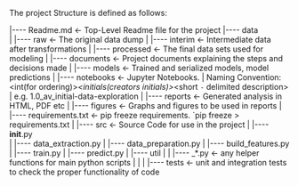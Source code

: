 The project Structure is defined as follows:

|---- Readme.md			<- Top-Level Readme file for the project
|---- data				
|   |---- raw			<- The original data dump
|   |---- interim		<- Intermediate data after transformations
|   |---- processed	<- The final data sets used for modeling
|
|---- documents			<- Project documents explaining the steps and decisions made
|
|---- models         	<- Trained and serialized models, model predictions
|
|---- notebooks			<- Jupyter Notebooks. 
|						   Naming Convention: <int(for ordering)>_<initials(creators initials)>_<short `-` delimited description> 
|						   e.g. 1.0_av_initial-data-exploration
|
|---- reports			<- Generated analysis in HTML, PDF etc
|   |---- figures		<- Graphs and figures to be used in reports
|
|---- requirements.txt	<- pip freeze requirements. `pip freeze > requirements.txt
|
|---- src				<- Source Code for use in the project
|   |---- __init__.py	
|	|---- data_extraction.py
|	|---- data_preparation.py
|	|---- build_features.py
|	|---- train.py
|	|---- predict.py
|	|---- util
|	|  |---- _*.py		<- any helper functions for main python scripts
|	|
|	|---- tests			<- unit and integration tests to check the proper functionality of code